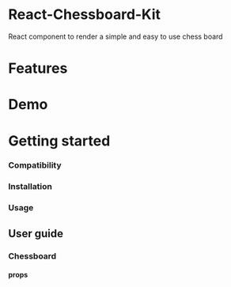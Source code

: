 # React-Chessboard-Kit

React component to render a simple and easy to use chess board 

# Features

# Demo

# Getting started

### Compatibility

### Installation

### Usage

## User guide

### Chessboard

#### props

